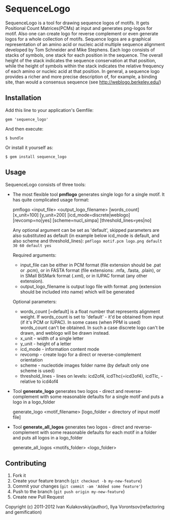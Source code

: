 # SequenceLogo

SequenceLogo is a tool for drawing sequence logos of motifs. It gets Positional Count Matrices(PCMs) at input and generates png-logos for motif. Also one can create logo for reverse complement or even generate logos for a whole collection of motifs.
Sequence logos are a graphical representation of an amino acid or nucleic acid multiple sequence alignment developed by Tom Schneider and Mike Stephens. Each logo consists of stacks of symbols, one stack for each position in the sequence. The overall height of the stack indicates the sequence conservation at that position, while the height of symbols within the stack indicates the relative frequency of each amino or nucleic acid at that position. In general, a sequence logo provides a richer and more precise description of, for example, a binding site, than would a consensus sequence (see http://weblogo.berkeley.edu/)
 

## Installation

Add this line to your application's Gemfile:

    gem 'sequence_logo'

And then execute:

    $ bundle

Or install it yourself as:

    $ gem install sequence_logo

## Usage

SequenceLogo consists of three tools:
* The most flexible tool **pmflogo** generates single logo for a single motif. It has quite complicated usage format:
  
    pmflogo \<input_file\> \<output_logo_filename\> [words_count] [x_unit=100] [y_unit=200] [icd_mode=discrete|weblogo] [revcomp=no|yes] [scheme=nucl_simpa] [threshold_lines=yes|no]
  
  Any optional argument can be set as 'default', skipped parameters are also substituted as default (in example below icd_mode is default, and also scheme and threshold_lines): `pmflogo motif.pcm logo.png default 30 60 default yes`

  Required arguments:
    * input_file can be either in PCM format (file extension should be .pat or .pcm), or in FASTA format (file extensions: .mfa, .fasta, .plain), or in SMall BiSMark format (.xml), or in IUPAC format (any other extension).
    * output_logo_filename is output logo file with format .png (extension should be included into name) which will be generated
    
  Optional parameters:
    * words_count [=default] is a float number that represents alignment weight. If words_count is set to 'default' - it'd be obtained from input (if it's PCM or IUPAC). In some cases (when PPM is used) words_count can't be obtained. In such a case discrete logo can't be drawn, and weblogo will be drawn instead.
    * x_unit - width of a single letter
    * y_unit - height of a letter
    * icd_mode - information content mode
    * revcomp - create logo for a direct or reverse-complement orientation
    * scheme - nucleotide images folder name (by default only one scheme is used)
    * threshold_lines - lines on levels: icd2of4, icdThc(=icd3of4), icdTlc, - relative to icd4of4
  
* Tool **generate_logo** generates two logos - direct and reverse-complement with some reasonable defaults for a single motif and puts a logo in a logo_folder
  
    generate_logo \<motif_filename\> [logo_folder = directory of input motif file]

* Tool **generate_all_logos** generates two logos - direct and reverse-complement with some reasonable defaults for each motif in a folder and puts all logos in a logo_folder

    generate_all_logos \<motifs_folder> \<logo_folder>
 
 
## Contributing

1. Fork it
2. Create your feature branch (`git checkout -b my-new-feature`)
3. Commit your changes (`git commit -am 'Added some feature'`)
4. Push to the branch (`git push origin my-new-feature`)
5. Create new Pull Request

Copyright (c) 2011-2012 Ivan Kulakovskiy(author), Ilya Vorontsov(refactoring and gemification)